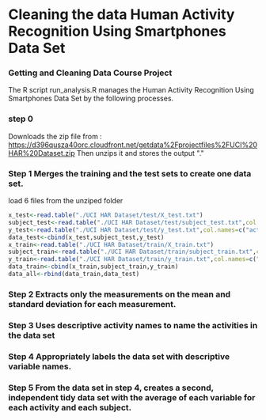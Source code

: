 # Cleaning the data Human Activity Recognition Using Smartphones Data Set 
### Getting and Cleaning Data Course Project

The R script run_analysis.R manages the Human Activity Recognition Using Smartphones Data Set by the following processes.

### step 0
  Downloads the zip file from :
  https://d396qusza40orc.cloudfront.net/getdata%2Fprojectfiles%2FUCI%20HAR%20Dataset.zip
Then unzips it and stores the output "."

### Step 1 Merges the training and the test sets to create one data set.
load 6 files from the unziped folder
```R
x_test<-read.table("./UCI HAR Dataset/test/X_test.txt")
subject_test<-read.table("./UCI HAR Dataset/test/subject_test.txt",col.names =c("subject"))
y_test<-read.table("./UCI HAR Dataset/test/y_test.txt",col.names=c("activity"))
data_test<-cbind(x_test,subject_test,y_test)
x_train<-read.table("./UCI HAR Dataset/train/X_train.txt")
subject_train<-read.table("./UCI HAR Dataset/train/subject_train.txt",col.names =c("subject"))
y_train<-read.table("./UCI HAR Dataset/train/y_train.txt",col.names=c("activity"))
data_train<-cbind(x_train,subject_train,y_train)
data_all<-rbind(data_train,data_test)

```
### Step 2 Extracts only the measurements on the mean and standard deviation for each measurement.
### Step 3 Uses descriptive activity names to name the activities in the data set
### Step 4 Appropriately labels the data set with descriptive variable names.
### Step 5 From the data set in step 4, creates a second, independent tidy data set with the average of each variable for each activity and each subject.


